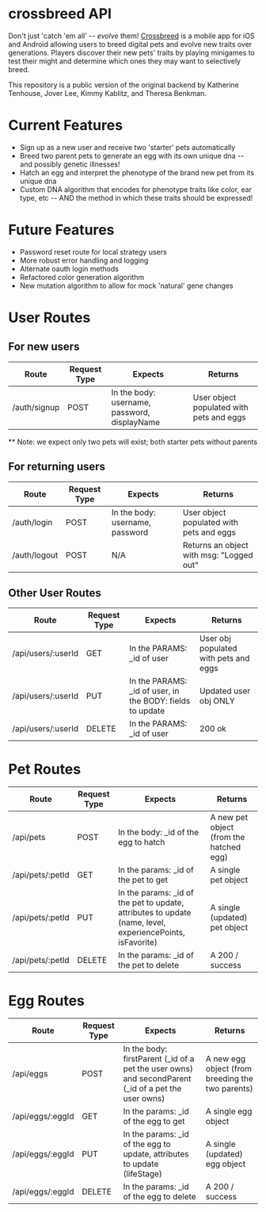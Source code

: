 # crossbreed API
Don't just 'catch 'em all' -- _evolve_ them! [Crossbreed](https://github.com/kimkablitz/crossbreed-frontend) is a mobile app for iOS and Android allowing users to breed digital pets and evolve new traits over generations. Players discover their new pets' traits by playing minigames to test their might and determine which ones they may want to selectively breed.

This repository is a public version of the original backend by Katherine Tenhouse, Jover Lee,  Kimmy Kablitz, and Theresa Benkman.

# Current Features
* Sign up as a new user and receive two 'starter' pets automatically
* Breed two parent pets to generate an egg with its own unique dna -- and possibly genetic illnesses!
* Hatch an egg and interpret the phenotype of the brand new pet from its unique dna
* Custom DNA algorithm that encodes for phenotype traits like color, ear type, etc -- AND the method in which these traits should be expressed!

# Future Features
* Password reset route for local strategy users
* More robust error handling and logging
* Alternate oauth login methods 
* Refactored color generation algorithm
* New mutation algorithm to allow for mock 'natural' gene changes

# User Routes
## For new users 
| Route | Request Type | Expects | Returns |
|-------|--------------|---------|---------|
| /auth/signup | POST | In the body: username, password, displayName | User object populated with pets and eggs |

** Note: we expect only two pets will exist; both starter pets without parents

## For returning users
| Route | Request Type | Expects | Returns |
|-------|--------------|---------|---------|
| /auth/login | POST | In the body: username, password | User object populated with pets and eggs |
| /auth/logout | POST | N/A | Returns an object with msg: "Logged out" |

## Other User Routes
| Route | Request Type | Expects | Returns |
|-------|--------------|---------|---------|
| /api/users/:userId | GET | In the PARAMS: _id of user | User obj populated with pets and eggs | 
| /api/users/:userId | PUT | In the PARAMS: _id of user, in the BODY: fields to update | Updated user obj ONLY |
| /api/users/:userId | DELETE | In the PARAMS: _id of user | 200 ok |

# Pet Routes
| Route | Request Type | Expects | Returns |
|-------|--------------|---------|---------|
| /api/pets | POST | In the body: _id of the egg to hatch | A new pet object (from the hatched egg) |
| /api/pets/:petId | GET | In the params: _id of the pet to get | A single pet object |
| /api/pets/:petId | PUT | In the params: _id of the pet to update, attributes to update (name, level, experiencePoints, isFavorite) | A single (updated) pet object | 
| /api/pets/:petId | DELETE | In the params: _id of the pet to delete | A 200 / success |

# Egg Routes
| Route | Request Type | Expects | Returns |
|-------|--------------|---------|---------| 
| /api/eggs | POST | In the body: firstParent (_id of a pet the user owns) and secondParent (_id of a pet the user owns) | A new egg object (from breeding the two parents) |
| /api/eggs/:eggId | GET | In the params: _id of the egg to get | A single egg object |
| /api/eggs/:eggId | PUT | In the params: _id of the egg to update, attributes to update (lifeStage) | A single (updated) egg object | 
| /api/eggs/:eggId | DELETE | In the params: _id of the egg to delete | A 200 / success |